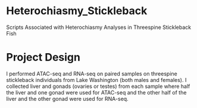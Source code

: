 # Heterochiasmy_Stickleback
Scripts Associated with Heterochiasmy Analyses in Threespine Stickleback Fish

# Project Design

I performed ATAC-seq and RNA-seq on paired samples on threespine stickleback individuals from Lake Washington (both males and females). I collected liver and gonads (ovaries or testes) from each sample where half the liver and one gonad were used for ATAC-seq and the other half of the liver and the other gonad were used for RNA-seq.
